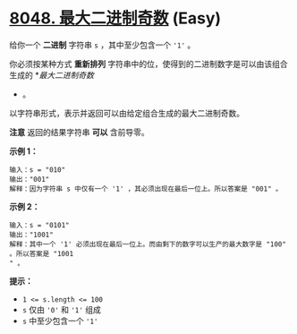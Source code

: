 # [8048. 最大二进制奇数][link] (Easy)

[link]: https://leetcode.cn/contest/weekly-contest-364/problems/maximum-odd-binary-number/

给你一个 **二进制** 字符串 `s` ，其中至少包含一个 `'1'` 。

你必须按某种方式 **重新排列** 字符串中的位，使得到的二进制数字是可以由该组合生成的 **最大二进制奇数*
* 。

以字符串形式，表示并返回可以由给定组合生成的最大二进制奇数。

**注意** 返回的结果字符串 **可以** 含前导零。

**示例 1：**

```
输入：s = "010"
输出："001"
解释：因为字符串 s 中仅有一个 '1' ，其必须出现在最后一位上。所以答案是 "001" 。

```

**示例 2：**

```
输入：s = "0101"
输出："1001"
解释：其中一个 '1' 必须出现在最后一位上。而由剩下的数字可以生产的最大数字是 "100" 。所以答案是 "1001
" 。

```

**提示：**

- `1 <= s.length <= 100`
- `s` 仅由 `'0'` 和 `'1'` 组成
- `s` 中至少包含一个 `'1'`
